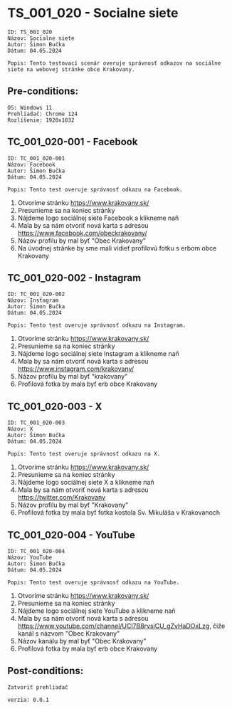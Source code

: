 # TS_001_020 - Socialne siete

```
ID: TS_001_020
Názov: Socialne siete
Autor: Šimon Bučka
Dátum: 04.05.2024
```

```
Popis: Tento testovací scenár overuje správnosť odkazov na sociálne siete na webovej stránke obce Krakovany.
```

## Pre-conditions:

```
OS: Windows 11
Prehliadač: Chrome 124
Rozlíšenie: 1920x1032
```

## TC_001_020-001 - Facebook

```
ID: TC_001_020-001
Názov: Facebook
Autor: Šimon Bučka
Dátum: 04.05.2024
```

```
Popis: Tento test overuje správnosť odkazu na Facebook.
```

1. Otvoríme stránku https://www.krakovany.sk/
2. Presunieme sa na koniec stránky
3. Nájdeme logo sociálnej siete Facebook a klikneme naň
4. Mala by sa nám otvoriť nová karta s adresou https://www.facebook.com/obeckrakovany/
5. Názov profilu by mal byť "Obec Krakovany"
6. Na úvodnej stránke by sme mali vidieť profilovú fotku s erbom obce Krakovany

## TC_001_020-002 - Instagram

```
ID: TC_001_020-002
Názov: Instagram
Autor: Šimon Bučka
Dátum: 04.05.2024
```

```
Popis: Tento test overuje správnosť odkazu na Instagram.
```

1. Otvoríme stránku https://www.krakovany.sk/
2. Presunieme sa na koniec stránky
3. Nájdeme logo sociálnej siete Instagram a klikneme naň
4. Mala by sa nám otvoriť nová karta s adresou https://www.instagram.com/krakovany/
5. Názov profilu by mal byť "krakovany"
6. Profilová fotka by mala byť erb obce Krakovany

## TC_001_020-003 - X

```
ID: TC_001_020-003
Názov: X
Autor: Šimon Bučka
Dátum: 04.05.2024
```

```
Popis: Tento test overuje správnosť odkazu na X.
```

1. Otvoríme stránku https://www.krakovany.sk/
2. Presunieme sa na koniec stránky
3. Nájdeme logo sociálnej siete X a klikneme naň
4. Mala by sa nám otvoriť nová karta s adresou https://twitter.com/Krakovany
5. Názov profilu by mal byť "Krakovany"
6. Profilová fotka by mala byť fotka kostola Sv. Mikuláša v Krakovanoch

## TC_001_020-004 - YouTube

```
ID: TC_001_020-004
Názov: YouTube
Autor: Šimon Bučka
Dátum: 04.05.2024
```

```
Popis: Tento test overuje správnosť odkazu na YouTube.
```

1. Otvoríme stránku https://www.krakovany.sk/
2. Presunieme sa na koniec stránky
3. Nájdeme logo sociálnej siete YouTube a klikneme naň
4. Mala by sa nám otvoriť nová karta s adresou https://www.youtube.com/channel/UCl7B8rvsjCU_gZvHaDOxLzg, čiže kanál s názvom "Obec Krakovany"
5. Názov kanálu by mal byť "Obec Krakovany"
6. Profilová fotka by mala byť erb obce Krakovany

## Post-conditions:

```
Zatvoriť prehliadač
```

```
verzia: 0.0.1
```

